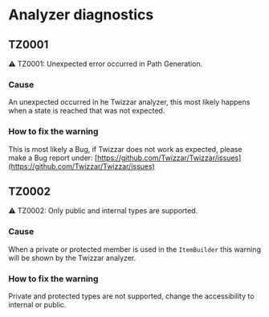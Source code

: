 # Analyzer diagnostics

## TZ0001

⚠️ TZ0001: Unexpected error occurred in Path Generation.

### Cause

An unexpected occurred in he Twizzar analyzer, this most likely happens when a state is reached that was not expected.

### How to fix the warning

This is most likely a Bug, if Twizzar does not work as expected, please make a Bug report under: [https://github.com/Twizzar/Twizzar/issues](https://github.com/Twizzar/Twizzar/issues)

## TZ0002

⚠️ TZ0002: Only public and internal types are supported.

### Cause

When a private or protected member is used in the `ItemBuilder` this warning will be shown by the Twizzar analyzer.

### How to fix the warning

Private and protected types are not supported, change the accessibility to internal or public.
